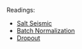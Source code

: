 
Readings:


* [Salt Seismic](https://www.iongeo.com/content/documents/Resource%20Center/Articles/INT_Imaging_Salt_tutorial_141101.pdf)
* [Batch Normalization](https://arxiv.org/pdf/1502.03167.pdf)
* [Dropout](https://www.cs.toronto.edu/~hinton/absps/JMLRdropout.pdf)
